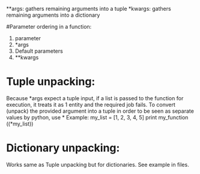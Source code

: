 
**args: gathers remaining arguments into a tuple
*kwargs: gathers remaining arguments into a dictionary

#Parameter ordering in a function:
1. parameter
2. *args
3. Default parameters
4. **kwargs

# Tuple unpacking:
Because *args expect a tuple input, if a list is passed to the function for execution,
it treats it as 1 entity and the required job fails. To convert (unpack) the provided
argument into a tuple in order to be seen as separate values by python,
use *
Example: my_list = [1, 2, 3, 4, 5]
print my_function ((*my_list))

# Dictionary unpacking:
Works same as Tuple unpacking but for dictionaries.
See example in files.
